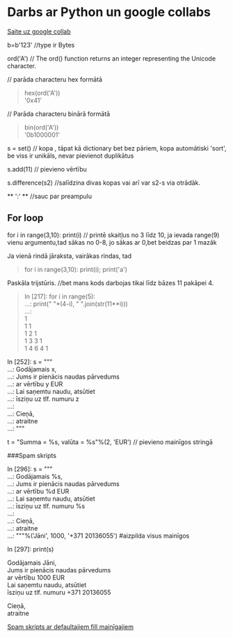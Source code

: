 # Darbs ar Python un google collabs

[Saite uz google collab](https://colab.research.google.com/drive/1ajQTMctVeOEALDnyUK5j_8E4yJioeOih)

b=b'123' //type ir Bytes 

ord('A') // The ord() function returns an integer representing the Unicode character.
 
 
//  parāda characteru hex formātā   
  
>hex(ord('A'))  
'0x41'  
  
// Parāda characteru binārā formātā
  
>bin(ord('A'))  
'0b1000001'  

s = set() // kopa , tāpat kā dictionary bet bez pāriem, kopa automātiski 'sort', be viss ir unikāls, nevar pievienot duplikātus
 
 
s.add(11) // pievieno vērtību

s.difference(s2) //salīdzina divas kopas vai arī var s2-s via otrādāk.  

** ':' ** //sauc par preampulu

## For loop  

for i in range(3,10): print(i)  // printē skaitļus no 3 līdz 10, ja ievada range(9) vienu argumentu,tad sākas no 0-8, jo sākas ar 0,bet beidzas par 1 mazāk
  
Ja vienā rindā jāraksta, vairākas rindas, tad 
>for i in range(3,10): print(i); print('a')
  
   
   
 Paskāla trijstūris. //bet mans kods darbojas tikai līdz bāzes 11 pakāpei 4.
 
>In [217]: for i in range(5):  
     ...:     print(" "*(4-i), " ".join(str(11**i)))  
     ...:       
     1  
    1 1  
   1 2 1  
  1 3 3 1  
 1 4 6 4 1  
  


In [252]: s = """  
     ...: Godājamais x,  
     ...: Jums ir pienācis naudas pārvedums  
     ...: ar vērtību y EUR  
     ...: Lai saņemtu naudu, atsūtiet  
     ...: īsziņu uz tlf. numuru z  
     ...:   
     ...: Cieņā,  
     ...:         atraitne  
     ...: """  
  
t = "Summa = %s, valūta = %s"%(2, 'EUR') // pievieno mainīgos stringā  
 
 
 ###Spam skripts
 
 
In [296]: s = """  
     ...: Godājamais %s,  
     ...: Jums ir pienācis naudas pārvedums  
     ...: ar vērtību %d EUR  
     ...: Lai saņemtu naudu, atsūtiet  
     ...: īsziņu uz tlf. numuru %s  
     ...:   
     ...: Cieņā,  
     ...:         atraitne  
     ...: """%('Jāni', 1000, '+371 20136055') #aizpilda visus mainīgos  
       
  
In [297]: print(s)  
  
Godājamais Jāni,  
Jums ir pienācis naudas pārvedums  
ar vērtību 1000 EUR  
Lai saņemtu naudu, atsūtiet  
īsziņu uz tlf. numuru +371 20136055  
  
Cieņā,  
        atraitne  


 [Spam skripts ar defaultajiem fill mainīgajiem](https://pastebin.com/Pk7BjWaN)
